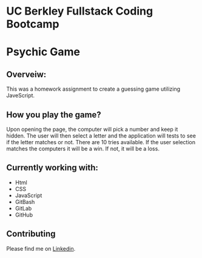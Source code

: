 # UC Berkley Fullstack Coding Bootcamp

# Psychic Game

## Overveiw:
This was a homework assignment to create a guessing game utilizing JaveScript.

## How you play the game?
Upon opening the page, the computer will pick a number and keep it hidden. The user will then select a letter and the application will tests to see if the letter matches or not. There are 10 tries available. If the user selection matches the computers it will be a win. If not, it will be a loss. 

## Currently working with:

- Html
- CSS
- JavaScript
- GitBash
- GitLab
- GitHub

## Contributing
Please find me on [Linkedin](https://www.linkedin.com/in/monica-amitin-58635475/).